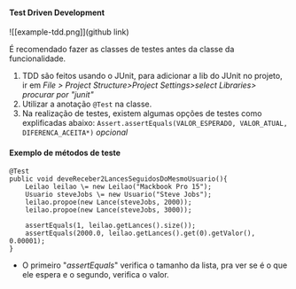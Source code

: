 <h4>Test Driven Development</h4>

![[example-tdd.png]](github link)

É recomendado fazer as classes de testes antes da classe da funcionalidade.
1. TDD são feitos usando o JUnit, para adicionar a lib do JUnit no projeto, ir em *File > Project Structure>Project Settings>select Libraries> procurar por "junit"*
2. Utilizar a anotação `@Test` na classe.
3. Na realização de testes, existem algumas opções de testes como explificadas abaixo:
		`Assert.assertEquals(VALOR_ESPERADO, VALOR_ATUAL, DIFERENCA_ACEITA*)` *opcional*
		
<h4>Exemplo de métodos de teste</h4>

```
@Test  
public void deveReceber2LancesSeguidosDoMesmoUsuario(){  
    Leilao leilao \= new Leilao("Mackbook Pro 15");  
    Usuario steveJobs \= new Usuario("Steve Jobs");  
    leilao.propoe(new Lance(steveJobs, 2000));  
    leilao.propoe(new Lance(steveJobs, 3000));  
  
    assertEquals(1, leilao.getLances().size());  
    assertEquals(2000.0, leilao.getLances().get(0).getValor(), 0.00001);  
}
```
- O primeiro "*assertEquals*" verifica o tamanho da lista, pra ver se é o que ele espera e o segundo, verifica o valor.